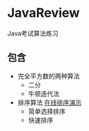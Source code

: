 # JavaReview
Java考试算法练习

## 包含
* 完全平方数的两种算法
    * 二分
    * 牛顿迭代法
* 排序算法 [在线排序演示](https://lollipopnougat.github.io/SortDemo/)
    * 简单选择排序
    * 快速排序
